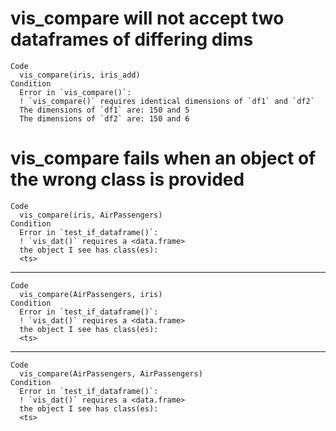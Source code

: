 # vis_compare will not accept two dataframes of differing dims

    Code
      vis_compare(iris, iris_add)
    Condition
      Error in `vis_compare()`:
      ! `vis_compare()` requires identical dimensions of `df1` and `df2`
      The dimensions of `df1` are: 150 and 5
      The dimensions of `df2` are: 150 and 6

# vis_compare fails when an object of the wrong class is provided

    Code
      vis_compare(iris, AirPassengers)
    Condition
      Error in `test_if_dataframe()`:
      ! `vis_dat()` requires a <data.frame>
      the object I see has class(es):
      <ts>

---

    Code
      vis_compare(AirPassengers, iris)
    Condition
      Error in `test_if_dataframe()`:
      ! `vis_dat()` requires a <data.frame>
      the object I see has class(es):
      <ts>

---

    Code
      vis_compare(AirPassengers, AirPassengers)
    Condition
      Error in `test_if_dataframe()`:
      ! `vis_dat()` requires a <data.frame>
      the object I see has class(es):
      <ts>

